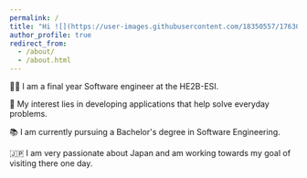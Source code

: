 ```yaml
---
permalink: /
title: "Hi ![](https://user-images.githubusercontent.com/18350557/176309783-0785949b-9127-417c-8b55-ab5a4333674e.gif)My name is Kowalski Roch"
author_profile: true
redirect_from: 
  - /about/
  - /about.html
---
```


👨‍💻 I am a final year Software engineer at the HE2B-ESI.

🔬 My interest lies in developing applications that help solve everyday problems.

📚 I am currently pursuing a Bachelor's degree in Software Engineering.

🇯🇵  I am very passionate about Japan and am working towards my goal of visiting there one day.

